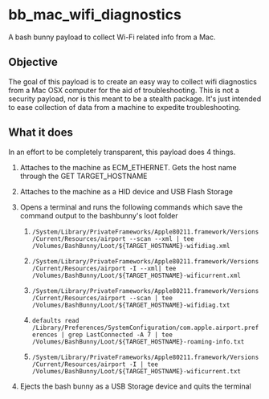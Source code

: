 # bb_mac_wifi_diagnostics
A bash bunny payload to collect Wi-Fi related info from a Mac.

## Objective
The goal of this payload is to create an easy way to collect wifi diagnostics from a Mac OSX computer for the aid of troubleshooting.  This is not a security payload, nor is this meant to be a stealth package.  It's just intended to ease collection of data from a machine to expedite troubleshooting.

## What it does
In an effort to be completely transparent, this payload does 4 things.
1. Attaches to the machine as ECM_ETHERNET.  Gets the host name through the GET TARGET_HOSTNAME
2. Attaches to the machine as a HID device and USB Flash Storage
3. Opens a terminal and runs the following commands which save the command output to the bashbunny's loot folder
   1. ```/System/Library/PrivateFrameworks/Apple80211.framework/Versions/Current/Resources/airport --scan --xml | tee /Volumes/BashBunny/Loot/${TARGET_HOSTNAME}-wifidiag.xml```
   
   2. ```/System/Library/PrivateFrameworks/Apple80211.framework/Versions/Current/Resources/airport -I --xml| tee /Volumes/BashBunny/Loot/${TARGET_HOSTNAME}-wificurrent.xml```
   
   3. ```/System/Library/PrivateFrameworks/Apple80211.framework/Versions/Current/Resources/airport --scan | tee /Volumes/BashBunny/Loot/${TARGET_HOSTNAME}-wifidiag.txt```
   
   4. ```defaults read /Library/Preferences/SystemConfiguration/com.apple.airport.preferences | grep LastConnected -A 7 | tee /Volumes/BashBunny/Loot/${TARGET_HOSTNAME}-roaming-info.txt```
   
   5. ```/System/Library/PrivateFrameworks/Apple80211.framework/Versions/Current/Resources/airport -I | tee /Volumes/BashBunny/Loot/${TARGET_HOSTNAME}-wificurrent.txt```
   
4. Ejects the bash bunny as a USB Storage device and quits the terminal

